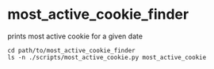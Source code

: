 # most_active_cookie_finder
prints most active cookie for a given date
  
```
cd path/to/most_active_cookie_finder
ls -n ./scripts/most_active_cookie.py most_active_cookie
```
